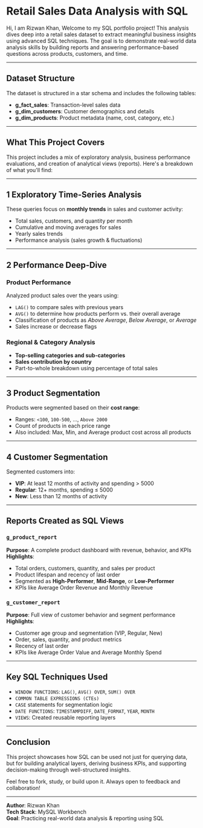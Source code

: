 #  Retail Sales Data Analysis with SQL
Hi, I am Rizwan Khan, Welcome to my SQL portfolio project! This analysis dives deep into a retail sales dataset to extract meaningful business insights using advanced SQL techniques. The goal is to demonstrate real-world data analysis skills by building reports and answering performance-based questions across products, customers, and time.

---

##  Dataset Structure

The dataset is structured in a star schema and includes the following tables:

- **g_fact_sales**: Transaction-level sales data
- **g_dim_customers**: Customer demographics and details
- **g_dim_products**: Product metadata (name, cost, category, etc.)

---

##  What This Project Covers

This project includes a mix of exploratory analysis, business performance evaluations, and creation of analytical views (reports). Here's a breakdown of what you'll find:

---

## 1 Exploratory Time-Series Analysis

These queries focus on **monthly trends** in sales and customer activity:

- Total sales, customers, and quantity per month
- Cumulative and moving averages for sales
- Yearly sales trends
- Performance analysis (sales growth & fluctuations)

---

## 2 Performance Deep-Dive

###  Product Performance

Analyzed product sales over the years using:

- `LAG()` to compare sales with previous years
- `AVG()` to determine how products perform vs. their overall average
- Classification of products as *Above Average*, *Below Average*, or *Average*
- Sales increase or decrease flags

###  Regional & Category Analysis

- **Top-selling categories and sub-categories**
- **Sales contribution by country**
- Part-to-whole breakdown using percentage of total sales

---

## 3 Product Segmentation

Products were segmented based on their **cost range**:

- Ranges: `<100`, `100-500`, ..., `Above 2000`
- Count of products in each price range
- Also included: Max, Min, and Average product cost across all products

---

## 4 Customer Segmentation

Segmented customers into:

- **VIP**: At least 12 months of activity and spending > 5000
- **Regular**: 12+ months, spending ≤ 5000
- **New**: Less than 12 months of activity

---

##  Reports Created as SQL Views

###  `g_product_report`

**Purpose**: A complete product dashboard with revenue, behavior, and KPIs  
**Highlights**:
- Total orders, customers, quantity, and sales per product
- Product lifespan and recency of last order
- Segmented as **High-Performer**, **Mid-Range**, or **Low-Performer**
- KPIs like Average Order Revenue and Monthly Revenue

###  `g_customer_report`

**Purpose**: Full view of customer behavior and segment performance  
**Highlights**:
- Customer age group and segmentation (VIP, Regular, New)
- Order, sales, quantity, and product metrics
- Recency of last order
- KPIs like Average Order Value and Average Monthly Spend

---

##  Key SQL Techniques Used

- `WINDOW FUNCTIONS`: `LAG()`, `AVG() OVER`, `SUM() OVER`
- `COMMON TABLE EXPRESSIONS (CTEs)`
- `CASE` statements for segmentation logic
- `DATE FUNCTIONS`: `TIMESTAMPDIFF`, `DATE_FORMAT`, `YEAR`, `MONTH`
- `VIEWS`: Created reusable reporting layers

---

##  Conclusion

This project showcases how SQL can be used not just for querying data, but for building analytical layers, deriving business KPIs, and supporting decision-making through well-structured insights.

Feel free to fork, study, or build upon it. Always open to feedback and collaboration!

---

**Author**: Rizwan Khan  
**Tech Stack**: MySQL Workbench  
**Goal**: Practicing real-world data analysis & reporting using SQL
